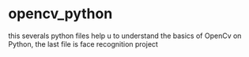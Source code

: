 # opencv_python
this severals python files help u to understand the basics of OpenCv on Python, the last file is face recognition project
